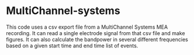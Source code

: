 # MultiChannel-systems

This code uses a csv export file from a MultiChannel Systems MEA recording.
It can read a single electrode signal from that csv file and make figures.
It can also calculate the bandpower in several different frequencies based on a given start time and end time list of events. 
